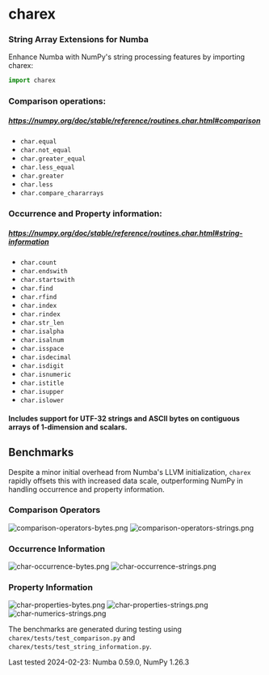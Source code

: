 # charex

### String Array Extensions for Numba

Enhance Numba with NumPy's string processing features by importing charex:

```python
import charex
```

### Comparison operations:
##### https://numpy.org/doc/stable/reference/routines.char.html#comparison

- `char.equal`
- `char.not_equal`
- `char.greater_equal`
- `char.less_equal`
- `char.greater`
- `char.less`
- `char.compare_chararrays`

### Occurrence and Property information:
##### https://numpy.org/doc/stable/reference/routines.char.html#string-information

- `char.count`
- `char.endswith`
- `char.startswith`
- `char.find`
- `char.rfind`
- `char.index`
- `char.rindex`
- `char.str_len`
- `char.isalpha`
- `char.isalnum`
- `char.isspace`
- `char.isdecimal`
- `char.isdigit`
- `char.isnumeric`
- `char.istitle`
- `char.isupper`
- `char.islower`

#### Includes support for UTF-32 strings and ASCII bytes on contiguous arrays of 1-dimension and scalars.

## Benchmarks

Despite a minor initial overhead from Numba's LLVM initialization, `charex` rapidly offsets this with increased data scale, outperforming NumPy in handling occurrence and property information.

### Comparison Operators
![comparison-operators-bytes.png](charex%2Fbenchmarks%2Fnumba-v-0.59%2Fcomparison-operators-bytes.png)
![comparison-operators-strings.png](charex%2Fbenchmarks%2Fnumba-v-0.59%2Fcomparison-operators-strings.png)

### Occurrence Information
![char-occurrence-bytes.png](charex%2Fbenchmarks%2Fnumba-v-0.59%2Fchar-occurrence-bytes.png)
![char-occurrence-strings.png](charex%2Fbenchmarks%2Fnumba-v-0.59%2Fchar-occurrence-strings.png)

### Property Information
![char-properties-bytes.png](charex%2Fbenchmarks%2Fnumba-v-0.59%2Fchar-properties-bytes.png)
![char-properties-strings.png](charex%2Fbenchmarks%2Fnumba-v-0.59%2Fchar-properties-strings.png)
![char-numerics-strings.png](charex%2Fbenchmarks%2Fnumba-v-0.59%2Fchar-numerics-strings.png)

The benchmarks are generated during testing using `charex/tests/test_comparison.py` and `charex/tests/test_string_information.py`. 

Last tested 2024-02-23: Numba 0.59.0, NumPy 1.26.3